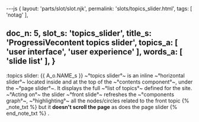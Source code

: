 ---js
{
  layout: 'parts/slot/slot.njk',
  permalink: 'slots/topics_slider.html',
  tags: [ 'notag' ],

  doc_n: 5,
  slot_s: 'topics_slider',
  title_s: 'ProgressiVecontent topics slider',
  topics_a: [ 'user interface', 'user experience' ],
  words_a: [ 'slide list' ],
}
---
:topics slider:
{{ A_o.NAME_s }} ~°topics slider°~ is an inline ~°horizontal slider°~ located inside and at the top of the ~°contents component°~, under the ~°page slider°~.
It displays the full ~°list of topics°~ defined for the site.
~°Acting on°~ the slider ~°front slide°~ refreshes the ~°components graph°~, ~°highlighting°~ all the nodes/circles related to the front topic
{% _note_txt  %}
but it **doesn't scroll the page** as does the page slider
{% end_note_txt %}
.
